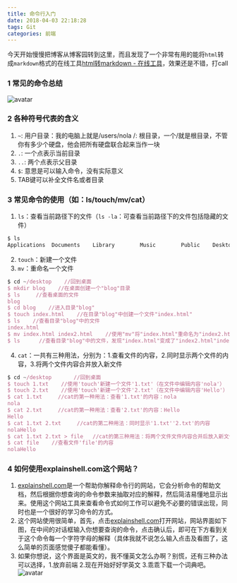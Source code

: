 ```yaml
---
title: 命令行入门
date: 2018-04-03 22:18:28
tags: Git
categories: 前端
---
```


今天开始慢慢把博客从博客园转到这里，而且发现了一个非常有用的能将`html`转成`markdown`格式的在线工具[html转markdown - 在线工具](https://tool.lu/markdown/)，效果还是不错，打call
<escape><!-- more --></escape>
### 1  常见的命令总结
![avatar](https://i.loli.net/2018/06/03/5b12cc125d5fb.png)

### 2  各种符号代表的含义

1.  `~`: 用户目录：我的电脑上就是/users/nola /: 根目录，一个/就是根目录，不管你有多少个硬盘，他会把所有硬盘联合起来当作一块
2.  `.`: 一个点表示当前目录
3.  `..`: 两个点表示父目录
4.  `$`: 意思是可以输入命令，没有实际意义
5.  TAB键可以补全文件名或者目录

### 3  常见命令的使用（如：ls/touch/mv/cat）

1.  `ls`：查看当前路径下的文件（`ls -la`：可查看当前路径下的文件包括隐藏的文件）
```javascript
$ ls 
Applications  Documents    Library        Music        Public    Desktop        Downloads    Movies        Pictures
```
    
2.  `touch`：新建一个文件
3.  `mv`：重命名一个文件
```javascript
$ cd ~/desktop    //回到桌面 
$ mkdir blog    //在桌面创建一个"blog"目录
$ ls     //查看桌面的文件
blog                      
$ cd blog    //进入目录"blog"
$ touch index.html    //在目录"blog"中创建一个文件"index.html"
$ ls    //查看目录"blog"中的文件
index.html
$ mv index.html index2.html    //使用"mv"将"index.html"重命名为"index2.html"
$ ls      //查看目录"blog"中的文件，发现"index.html"变成了"index2.html"index2.html
```

4.  `cat`：一共有三种用法，分别为：1.查看文件的内容，2.同时显示两个文件的内容，3.将两个文件内容合并放入新文件
```javascript
$ cd ~/desktop       //回到桌面
$ touch 1.txt    //使用'touch'新建一个文件'1.txt'（在文件中编辑内容'nola'）
$ touch 2.txt    //使用'touch'新建一个文件'2.txt'（在文件中编辑内容'Hello'）
$ cat 1.txt     //cat的第一种用法：查看'1.txt'的内容：nola
nola
$ cat 2.txt     //cat的第一种用法：查看'2.txt'的内容：Hello
Hello 
$ cat 1.txt 2.txt     //cat的第二种用法：同时显示'1.txt''2.txt'的内容
nolaHello 
$ cat 1.txt 2.txt > file   //cat的第三种用法：将两个文件文件内容合并后放入新文件'file'
$ cat file    //查看文件'file'的内容
nolaHello
```
    

### 4  如何使用explainshell.com这个网站？

1. [explainshell.com](https://explainshell.com/explain?cmd=ls+-la "explainshell.com")是一个帮助你解释命令行的网站，它会分析命令的帮助文档，然后根据你想查询的命令参数来抽取对应的解释，然后简洁易懂地显示出来。使用这个网站工具来查看命令式如何工作可以避免不必要的错误出现，同时也是一个很好的学习命令的方式。
2. 这个网站使用很简单，首先，点击[explainshell.com](https://explainshell.com/explain?cmd=ls+-la "explainshell.com")打开网站，网站界面如下图，在中间的对话框输入你想要查询的命令，点击确认后，即可在下方看到关于这个命令每一个字符字母的解释（具体我就不说怎么输入点击及看图了，这么简单的页面感觉傻子都能看懂）。
3. 如果你想说，这个界面是英文的，我不懂英文怎么办啊？别慌，还有三种办法可以选择，1.放弃前端 2.现在开始好好学英文 3.乖乖下载一个词典吧。　　
![avatar](https://i.loli.net/2018/06/03/5b12d5a493142.png)
